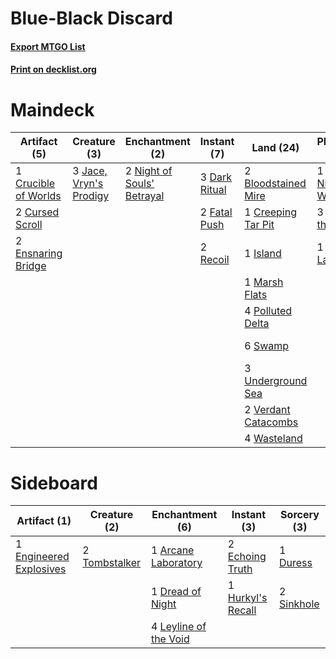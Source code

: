 # Blue-Black Discard

#### [Export MTGO List](../collection/Blue-Black%20Discard/Blue-Black%20Discard.txt)
#### [Print on decklist.org](http://decklist.org/?deckmain=1%09Ashiok,%20Nightmare%20Weaver%0A2%09Bloodstained%20Mire%0A1%09Creeping%20Tar%20Pit%0A1%09Crucible%20of%20Worlds%0A2%09Cursed%20Scroll%0A3%09Dark%20Ritual%0A2%09Ensnaring%20Bridge%0A2%09Fatal%20Push%0A4%09Hymn%20to%20Tourach%0A1%09Innocent%20Blood%0A2%09Inquisition%20of%20Kozilek%0A1%09Island%0A3%09Jace,%20Vryn's%20Prodigy%0A3%09Liliana%20of%20the%20Veil%0A1%09Liliana,%20the%20Last%20Hope%0A1%09Marsh%20Flats%0A2%09Night%20of%20Souls'%20Betrayal%0A4%09Polluted%20Delta%0A1%09Raven's%20Crime%0A2%09Recoil%0A3%09Smallpox%0A6%09Swamp%0A3%09Thoughtseize%0A3%09Underground%20Sea%0A2%09Verdant%20Catacombs%0A4%09Wasteland&deckside=1%09Arcane%20Laboratory%0A1%09Dread%20of%20Night%0A1%09Duress%0A2%09Echoing%20Truth%0A1%09Engineered%20Explosives%0A1%09Hurkyl's%20Recall%0A4%09Leyline%20of%20the%20Void%0A2%09Sinkhole%0A2%09Tombstalker)
# Maindeck

|                                         Artifact (5)                                          |                                          Creature (3)                                           |                                          Enchantment (2)                                           |                                      Instant (7)                                      |                                          Land (24)                                           |                                          Planeswalker (5)                                           |                                           Sorcery (14)                                            |
|-----------------------------------------------------------------------------------------------|-------------------------------------------------------------------------------------------------|----------------------------------------------------------------------------------------------------|---------------------------------------------------------------------------------------|----------------------------------------------------------------------------------------------|-----------------------------------------------------------------------------------------------------|---------------------------------------------------------------------------------------------------|
|1 [Crucible of Worlds](http://gatherer.wizards.com/Pages/Card/Details.aspx?multiverseid=129480)|3 [Jace, Vryn's Prodigy](http://gatherer.wizards.com/Pages/Card/Details.aspx?multiverseid=398434)|2 [Night of Souls' Betrayal](http://gatherer.wizards.com/Pages/Card/Details.aspx?multiverseid=78991)|3 [Dark Ritual](http://gatherer.wizards.com/Pages/Card/Details.aspx?multiverseid=651)  |2 [Bloodstained Mire](http://gatherer.wizards.com/Pages/Card/Details.aspx?multiverseid=405094)|1 [Ashiok, Nightmare Weaver](http://gatherer.wizards.com/Pages/Card/Details.aspx?multiverseid=373500)|4 [Hymn to Tourach](http://gatherer.wizards.com/Pages/Card/Details.aspx?multiverseid=413634)       |
|2 [Cursed Scroll](http://gatherer.wizards.com/Pages/Card/Details.aspx?multiverseid=4601)       |                                                                                                 |                                                                                                    |2 [Fatal Push](http://gatherer.wizards.com/Pages/Card/Details.aspx?multiverseid=423724)|1 [Creeping Tar Pit](http://gatherer.wizards.com/Pages/Card/Details.aspx?multiverseid=457138) |3 [Liliana of the Veil](http://gatherer.wizards.com/Pages/Card/Details.aspx?multiverseid=235597)     |1 [Innocent Blood](http://gatherer.wizards.com/Pages/Card/Details.aspx?multiverseid=417477)        |
|2 [Ensnaring Bridge](http://gatherer.wizards.com/Pages/Card/Details.aspx?multiverseid=15866)   |                                                                                                 |                                                                                                    |2 [Recoil](http://gatherer.wizards.com/Pages/Card/Details.aspx?multiverseid=266305)    |1 [Island](http://gatherer.wizards.com/Pages/Card/Details.aspx?multiverseid=439857)           |1 [Liliana, the Last Hope](http://gatherer.wizards.com/Pages/Card/Details.aspx?multiverseid=414388)  |2 [Inquisition of Kozilek](http://gatherer.wizards.com/Pages/Card/Details.aspx?multiverseid=416897)|
|                                                                                               |                                                                                                 |                                                                                                    |                                                                                       |1 [Marsh Flats](http://gatherer.wizards.com/Pages/Card/Details.aspx?multiverseid=405101)      |                                                                                                     |1 [Raven's Crime](http://gatherer.wizards.com/Pages/Card/Details.aspx?multiverseid=153487)         |
|                                                                                               |                                                                                                 |                                                                                                    |                                                                                       |4 [Polluted Delta](http://gatherer.wizards.com/Pages/Card/Details.aspx?multiverseid=405104)   |                                                                                                     |3 [Smallpox](http://gatherer.wizards.com/Pages/Card/Details.aspx?multiverseid=382367)              |
|                                                                                               |                                                                                                 |                                                                                                    |                                                                                       |6 [Swamp](http://gatherer.wizards.com/Pages/Card/Details.aspx?multiverseid=439858)            |                                                                                                     |3 [Thoughtseize](http://gatherer.wizards.com/Pages/Card/Details.aspx?multiverseid=438676)          |
|                                                                                               |                                                                                                 |                                                                                                    |                                                                                       |3 [Underground Sea](http://gatherer.wizards.com/Pages/Card/Details.aspx?multiverseid=886)     |                                                                                                     |                                                                                                   |
|                                                                                               |                                                                                                 |                                                                                                    |                                                                                       |2 [Verdant Catacombs](http://gatherer.wizards.com/Pages/Card/Details.aspx?multiverseid=405113)|                                                                                                     |                                                                                                   |
|                                                                                               |                                                                                                 |                                                                                                    |                                                                                       |4 [Wasteland](http://gatherer.wizards.com/Pages/Card/Details.aspx?multiverseid=413790)        |                                                                                                     |                                                                                                   |


# Sideboard

|                                          Artifact (1)                                           |                                      Creature (2)                                      |                                        Enchantment (6)                                         |                                        Instant (3)                                         |                                   Sorcery (3)                                    |
|-------------------------------------------------------------------------------------------------|----------------------------------------------------------------------------------------|------------------------------------------------------------------------------------------------|--------------------------------------------------------------------------------------------|----------------------------------------------------------------------------------|
|1 [Engineered Explosives](http://gatherer.wizards.com/Pages/Card/Details.aspx?multiverseid=50139)|2 [Tombstalker](http://gatherer.wizards.com/Pages/Card/Details.aspx?multiverseid=136041)|1 [Arcane Laboratory](http://gatherer.wizards.com/Pages/Card/Details.aspx?multiverseid=25562)   |2 [Echoing Truth](http://gatherer.wizards.com/Pages/Card/Details.aspx?multiverseid=405212)  |1 [Duress](http://gatherer.wizards.com/Pages/Card/Details.aspx?multiverseid=14557)|
|                                                                                                 |                                                                                        |1 [Dread of Night](http://gatherer.wizards.com/Pages/Card/Details.aspx?multiverseid=14580)      |1 [Hurkyl's Recall](http://gatherer.wizards.com/Pages/Card/Details.aspx?multiverseid=135260)|2 [Sinkhole](http://gatherer.wizards.com/Pages/Card/Details.aspx?multiverseid=682)|
|                                                                                                 |                                                                                        |4 [Leyline of the Void](http://gatherer.wizards.com/Pages/Card/Details.aspx?multiverseid=107682)|                                                                                            |                                                                                  |

